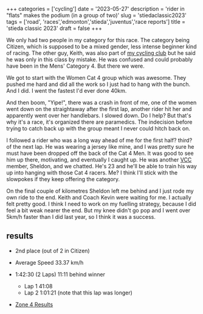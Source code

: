 +++
categories = ['cycling']
date = '2023-05-27'
description = 'rider in "flats" makes the podium (in a group of two)'
slug = 'stiedaclassic2023'
tags = ['road', 'races','edmonton','stieda','juventus','race reports']
title = 'stieda classic 2023'
draft = false
+++


We only had two people in my category for this race. The category being Citizen, which is supposed to be a mixed gender, less intense beginner kind of racing. The other guy, Keith, was also part of [my cycling club](../../bike/vcc/) but he said he was only in this class by mistake. He was confused and could probably have been in the Mens' Category 4. But there we were. 

We got to start with the Women Cat 4 group which was awesome. They pushed me hard and did all the work so I just had to hang with the bunch. And I did. I went the fastest I'd ever done 40km. 

And then boom, "Yipe!", there was a crash in front of me, one of the women went down on the straightaway after the first lap, another rider hit her and apparently went over her handlebars. I slowed down. Do I help? But that's why it's a race, it's organized there are paramedics. The indecision before trying to catch back up with the group meant I never could hitch back on.

I followed a rider who was a long way ahead of me for the first half? third? of the next lap. He was wearing a jersey like mine, and I was pretty sure he must have been dropped off the back of the Cat 4 Men. It was good to see him up there, motivating, and eventually I caught up. He was another [VCC](../../bike/vcc/) member, Sheldon, and we chatted. He's 23 and he'll be able to train his way up into hanging with those Cat 4 racers. Me? I think I'll stick with the slowpokes if they keep offering the category.

On the final couple of kilometres Sheldon left me behind and I just rode my own ride to the end. Keith and Coach Kevin were waiting for me. I actually felt pretty good. I think I need to work on my fuelling strategy, because I did feel a bit weak nearer the end. But my knee didn't go pop and I went over 5km/h faster than I did last year, so I think it was a success.

## results
* 2nd place (out of 2 in Citizen)
* Average Speed 33.37 km/h
* 1:42:30 (2 Laps) 11:11 behind winner
	* Lap 1 41:08
	* Lap 2 1:01:21 (note that this lap was longer)

* [Zone 4 Results](https://zone4.ca/race/2023-05-27/41824afc/results)